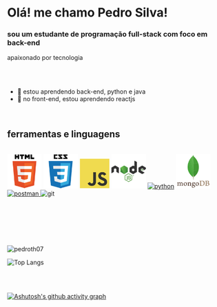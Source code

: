 <h1>Olá! me chamo Pedro Silva!</h1>

<h3>sou um estudante de programação  full-stack com foco em back-end</h3>
apaixonado por tecnologia

<br><br>

- 🌱 estou aprendendo back-end, python e java
- 🌱 no front-end, estou aprendendo reactjs

<br>

## ferramentas e linguagens

<br>

<div>
   <!-- HTML -->
  <a href="https://www.w3schools.com/html/default.asp" target="_blank" rel="noreferrer"><img src="https://raw.githubusercontent.com/devicons/devicon/master/icons/html5/html5-original-wordmark.svg" alt="html5" height="80"/></a> 
  <!-- CSS -->
  <a href="https://www.w3schools.com/css/" target="_blank" rel="noreferrer"><img src="https://raw.githubusercontent.com/devicons/devicon/master/icons/css3/css3-original-wordmark.svg" alt="css3" height="80"/></a>
  <!--JS-->
  <a href="https://developer.mozilla.org/en-US/docs/Web/JavaScript" target="_blank" rel="noreferrer"> <img src="https://raw.githubusercontent.com/devicons/devicon/master/icons/javascript/javascript-original.svg" alt="javascript" height="70"/></a>
  <!--Node-->
  <a href="https://nodejs.org" target="_blank" rel="noreferrer">  <img src="https://raw.githubusercontent.com/devicons/devicon/master/icons/nodejs/nodejs-original-wordmark.svg" alt="nodejs" height="80"/></a>
  <!--Python-->
  <a href='https://www.w3schools.com/python/'><img src='https://user-images.githubusercontent.com/25181517/183423507-c056a6f9-1ba8-4312-a350-19bcbc5a8697.png' height='70' alt='python'></a>
  <!-- MongoDB -->
  <a href="https://www.mongodb.com/" target="_blank" rel="noreferrer"> <img src="https://raw.githubusercontent.com/devicons/devicon/master/icons/mongodb/mongodb-original-wordmark.svg" alt="mongodb" height="80"/> </a> 
  <!-- POSTMAN -->
  <a href="https://postman.com" target="_blank" rel="noreferrer"> <img src="https://www.vectorlogo.zone/logos/getpostman/getpostman-icon.svg" alt="postman" height="80"/> </a>
  <!--Git-->
  <a><img src='https://user-images.githubusercontent.com/25181517/192108372-f71d70ac-7ae6-4c0d-8395-51d8870c2ef0.png' height='80' alt='git'></a>
</div>

<br><br>

<br><br>

<p>
  <img align="center" src="https://github-readme-stats.vercel.app/api?username=pedroth07&show_icons=true&locale=en&theme=dracula" alt="pedroth07" />
  
  ![Top Langs](https://github-readme-stats.vercel.app/api/top-langs/?username=pedroth07&layout=compact&theme=dracula)
</p>

<br><br>

[![Ashutosh's github activity graph](https://github-readme-activity-graph.vercel.app/graph?username=pedroth07&bg_color=00000&color=A491DF&line=3452B2&point=3761E8&area=true&hide_border=true)](https://github.com/ashutosh00710/github-readme-activity-graph)
